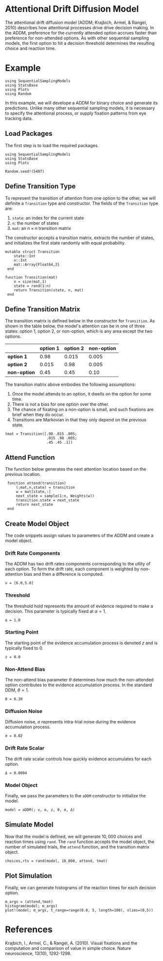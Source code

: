 # Attentional Drift Diffusion Model 

The attentional drift diffusion model (ADDM; Krajbich, Armel, & Rangel, 2010) describes how attentional processes drive drive decision making. In the ADDM, preference for the currently attended option accrues faster than preference for non-attended options. As with other sequential sampling models, the first option to hit a decision threshold determines the resulting choice and reaction time.

# Example

```@setup aDDM
using SequentialSamplingModels
using StatsBase
using Plots
using Random
```

In this example, we will develope a ADDM for binary choice and generate its predictions. Unlike many other sequential sampling models, it is necessary to specify the attentional process, or supply fixation patterns from eye tracking data. 
## Load Packages
The first step is to load the required packages.

```@example aDDM
using SequentialSamplingModels
using StatsBase
using Plots

Random.seed!(5487)
```

## Define Transition Type 

To represent the transition of attention from one option to the other, we will definite a `Transition` type and constructor. The fields of the `Transition` type are:

1. `state`: an index for the current state
2. `n`: the number of states
3. `mat`: an $n\times n$ transition matrix

The constructor accepts a transition matrix, extracts the number of states, and initializes the first state randomly with equal probability.

```@example aDDM 
mutable struct Transition
    state::Int 
    n::Int
    mat::Array{Float64,2} 
 end

function Transition(mat)
    n = size(mat,1)
    state = rand(1:n)
    return Transition(state, n, mat)
 end
```


## Define Transition Matrix 

The transition matrix is defined below in the constructor for `Transition`. As shown in the table below, the model's attention can be in one of three states: option 1, option 2, or non-option, which is any area except the two options. 

|             	| option 1  	| option 2 	| non-option  	|
|-------------	|-----------	|----------	|-------------	|
| **option 1**   	| 0.98      	| 0.015    	| 0.005       	|
| **option 2**    	| 0.015     	| 0.98     	| 0.005       	|
| **non-option**  	| 0.45      	| 0.45     	| 0.10         	|


The transition matrix above embodies the following assumptions:

1. Once the model attends to an option, it dwells on the option for some time.
2. There is not a bias for one option over the other.
3. The chance of fixating on a non-option is small, and such fixations are brief when they do occur.
4. Transitions are Markovian in that they only depend on the previous state.



 ```@example aDDM 
tmat = Transition([.98 .015 .005;
                    .015 .98 .005;
                    .45 .45 .1])
```

## Attend Function 

The function below generates the next attention location based on the previous location. 

```@example aDDM 
 function attend(transition)
     (;mat,n,state) = transition
     w = mat[state,:]
     next_state = sample(1:n, Weights(w))
     transition.state = next_state
     return next_state
 end
```
## Create Model Object
The code snippets assign values to parameters of the ADDM and create a model object.

### Drift Rate Components
The ADDM has two drift rates components corresponding to the utlity of each option. To form the drift rate, each component is weighted by non-attention bias and then a difference is computed.
```@example aDDM 
ν = [6.0,5.0]
```
### Threshold
The threshold hold represents the amount of evidence required to make a decision. This parameter is typically fixed at $\alpha = 1$.
```@example aDDM 
α = 1.0
```
### Starting Point
The starting point of the evidence accumulation process is denoted $z$ and is typically fixed to $0$.
```@example aDDM 
z = 0.0
```
### Non-Attend Bias
The non-attend bias parameter $\theta$ determines how much the non-attended option contributes to the 
evidence accumulation process. In the standard DDM, $\theta=1$. 
```@example aDDM 
θ = 0.30
```
### Diffusion Noise
Diffusion noise, $\sigma$ represents intra-trial noise during the evidence accumulation process.
```@example aDDM 
σ = 0.02
```
### Drift Rate Scalar
The drift rate scalar controls how quickly evidence accumulates for each option. 
```@example aDDM 
Δ = 0.0004 
```
### Model Object
Finally, we pass the parameters to the `aDDM` constructor to initialize the model.
 ```@example aDDM 
 model = aDDM(; ν, α, z, θ, σ, Δ)
```
## Simulate Model

Now that the model is defined, we will generate $10,000$ choices and reaction times using `rand`. The `rand` function accepts the model object, the number of simulated trials, the `attend` function, and the transition matrix object. 

 ```@example aDDM 
 choices,rts = rand(model, 10_000, attend, tmat)
```
## Plot Simulation
Finally, we can generate histograms of the reaction times for each decision option. 
 ```@example aDDM 
m_args = (attend,tmat)
histogram(model; m_args)
plot!(model; m_args, t_range=range(0.0, 5, length=100), xlims=(0,5))
```
# References

Krajbich, I., Armel, C., & Rangel, A. (2010). Visual fixations and the computation and comparison of value in simple choice. Nature neuroscience, 13(10), 1292-1298.